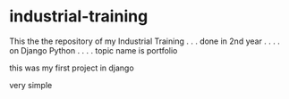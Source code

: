 # industrial-training
This the the repository of my Industrial Training . . . done in 2nd year . . . . on Django Python . . . . topic name is portfolio


this was my first project in django

very simple
